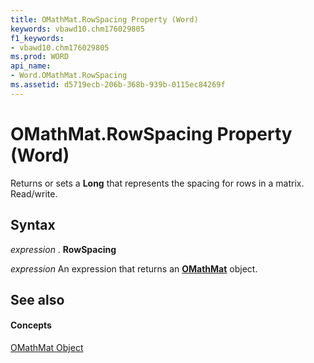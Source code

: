 ```yaml
---
title: OMathMat.RowSpacing Property (Word)
keywords: vbawd10.chm176029805
f1_keywords:
- vbawd10.chm176029805
ms.prod: WORD
api_name:
- Word.OMathMat.RowSpacing
ms.assetid: d5719ecb-206b-368b-939b-0115ec84269f
---
```



# OMathMat.RowSpacing Property (Word)

Returns or sets a  **Long** that represents the spacing for rows in a matrix. Read/write.


## Syntax

 _expression_ . **RowSpacing**

 _expression_ An expression that returns an **[OMathMat](omathmat-object-word.md)** object.


## See also


#### Concepts


[OMathMat Object](omathmat-object-word.md)

